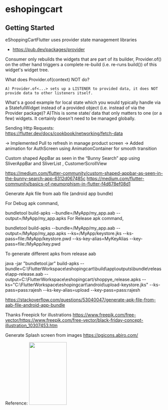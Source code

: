 # eshopingcart


## Getting Started
eShoppingCartFlutter uses provider state management libraries 

- https://pub.dev/packages/provider

Consumer only rebuilds the widgets that are part of its builder, Provider.of() on the other hand triggers a complete re-build (i.e. re-runs build()) of this widget's widget tree.

What does Provider.of<SomeData>(context) NOT do?

	A) Provider.of<...> sets up a LISTENER to provided data, it does NOT provide data to other listeners itself.

What's a good example for local state which you would typically handle via a StatefulWidget instead of a provided object (i.e. instead of via the Provider package)?
	A)This is some state/ data that only matters to one (or a few) widgets. It certainly doesn't need to be managed globally.


Sending Http Requests: https://flutter.dev/docs/cookbook/networking/fetch-data


-> Implemented Pull to refresh in manage product screen
-> Added animation for AuthScreen using AnimationContainer for smooth transition

Custom shaped AppBar as seen in the “Bunny Search” app using SliverAppBar and SliverList , CustomerScrollView

https://medium.com/flutter-community/custom-shaped-appbar-as-seen-in-the-bunny-search-app-6312d067485c
https://medium.com/flutter-community/basics-of-neumorphism-in-flutter-f4d678ef08d1






Generate Apk file from aab file (android app bundle)

For Debug apk command,

bundletool build-apks --bundle=/MyApp/my_app.aab --output=/MyApp/my_app.apks
For Release apk command,

bundletool build-apks --bundle=/MyApp/my_app.aab --output=/MyApp/my_app.apks
--ks=/MyApp/keystore.jks
--ks-pass=file:/MyApp/keystore.pwd
--ks-key-alias=MyKeyAlias
--key-pass=file:/MyApp/key.pwd

To generate different apks from release aab 

java -jar "bundletool.jar" build-apks --bundle=C:\FlutterWorkspace\eshopingcart\build\app\outputs\bundle\release\app-release.aab --output=C:\FlutterWorkspace\eshopingcart/shoppye_release.apks --ks="C:\FlutterWorkspace\eshopingcart\android\upload-keystore.jks" --ks-pass=pass:rajesh --ks-key-alias=upload --key-pass=pass:rajesh

https://stackoverflow.com/questions/53040047/generate-apk-file-from-aab-file-android-app-bundle


Thanks Freepick for illustrations
https://www.freepik.com/free-vector/https://www.freepik.com/free-vector/black-friday-concept-illustration_10307453.htm

Generate Splash screen from images
https://pgicons.abiro.com/


Reference:
<img src="https://raw.githubusercontent.com/rajeshmadasu/eShoppingCartFlutter/main/screenshots/login_page.png"  width="120" height="200" />
